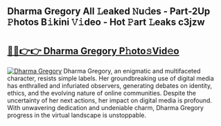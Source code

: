 ## Dharma Gregory All 𝙻eaked 𝙽u𝚍es - Part-2Up 𝙿hotos B𝚒kini 𝚅𝚒deo - Hot 𝙿art 𝙻eaks c3jzw

# <h2><a href="http://ld3qxmz.urlbe.top/?page=Dharma+Gregory">🔗🔗👉👉 Dharma Gregory P𝚑oto𝚜Vid𝚎o</a></h2>

[![Dharma Gregory](https://i.imgur.com/eBuTRDB.gif)](http://ld3qxmz.urlbe.top/?page=Dharma+Gregory)
Dharma Gregory, an enigmatic and multifaceted character, resists simple labels. Her groundbreaking use of digital media has enthralled and infuriated observers, generating debates on identity, ethics, and the evolving nature of online communities. Despite the uncertainty of her next actions, her impact on digital media is profound. With unwavering dedication and undeniable charm, Dharma Gregory progress in the virtual landscape is unstoppable.
